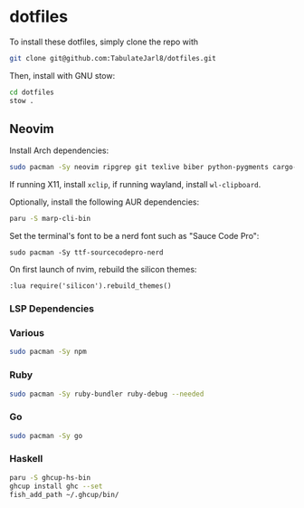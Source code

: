 # dotfiles

To install these dotfiles, simply clone the repo with

```sh
git clone git@github.com:TabulateJarl8/dotfiles.git
```

Then, install with GNU stow:

```sh
cd dotfiles
stow .
```

## Neovim

Install Arch dependencies:

```sh
sudo pacman -Sy neovim ripgrep git texlive biber python-pygments cargo-nextest silicon fd --needed
```

If running X11, install `xclip`, if running wayland, install `wl-clipboard`.

Optionally, install the following AUR dependencies:

```sh
paru -S marp-cli-bin
```

Set the terminal's font to be a nerd font such as "Sauce Code Pro":

```
sudo pacman -Sy ttf-sourcecodepro-nerd
```

On first launch of nvim, rebuild the silicon themes:

```
:lua require('silicon').rebuild_themes()
```

### LSP Dependencies

### Various
```sh
sudo pacman -Sy npm
```

### Ruby
```sh
sudo pacman -Sy ruby-bundler ruby-debug --needed
```

### Go
```sh
sudo pacman -Sy go
```

### Haskell
```sh
paru -S ghcup-hs-bin
ghcup install ghc --set
fish_add_path ~/.ghcup/bin/
```
